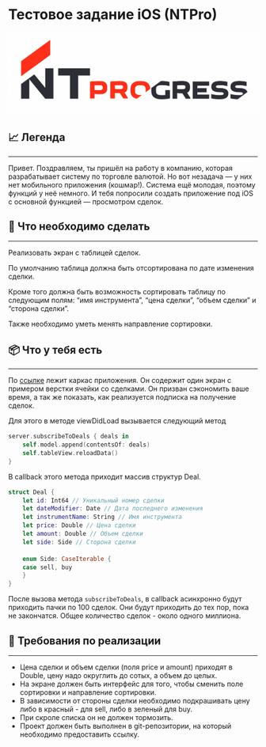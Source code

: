 # Тестовое задание iOS (NTPro)

![NTProgress_logo.png](NTProgress_logo.png)

## 📈 Легенда

---

Привет. Поздравляем, ты пришёл на работу в компанию, которая разрабатывает систему по торговле валютой. Но вот незадача — у них нет мобильного приложения (кошмар!). Система ещё молодая, поэтому функций у неё немного. И тебя попросили создать приложение под iOS с основной функцией — просмотром сделок. 

## 🔮 **Что необходимо сделать**

---

Реализовать экран с таблицей сделок.

По умолчанию таблица должна быть отсортирована по дате изменения сделки.

Кроме того должна быть возможность сортировать таблицу по следующим полям: “имя инструмента”, “цена сделки”, “объем сделки” и “сторона сделки”.

Также необходимо уметь менять направление сортировки.

## 📦 **Что у тебя есть**

---

По [ссылке](https://bitbucket.org/ntprog/mobileiosdevtestwork/src/master/) лежит каркас приложения. Он содержит один экран с примером верстки ячейки со сделками. Он призван сэкономить ваше время, а так же показать, как реализуется подписка на получение сделок. 

Для этого в методе viewDidLoad вызывается следующий метод

```swift
server.subscribeToDeals { deals in
    self.model.append(contentsOf: deals)
    self.tableView.reloadData()
}
```

В callback этого метода приходит массив структур Deal.

```swift
struct Deal {
    let id: Int64 // Уникальный номер сделки
    let dateModifier: Date // Дата последнего изменения
    let instrumentName: String // Имя инструмента
    let price: Double // Цена сделки
    let amount: Double // Объем сделки
    let side: Side // Сторона сделки   

    enum Side: CaseIterable {
    case sell, buy
    }
}
```

После вызова метода `subscribeToDeals`, в callback асинхронно будут приходить пачки по 100 сделок. Они будут приходить до тех пор, пока не закончатся. Общее количество сделок - около одного миллиона.

## 🔨 **Требования по реализации**

---

- Цена сделки и объем сделки (поля price и amount) приходят в Double, цену надо округлить до сотых, а объем до целых.
- На экране должен быть интерфейс для того, чтобы сменить поле сортировки и направление сортировки.
- В зависимости от стороны сделки необходимо подкрашивать цену либо в красный - для sell, либо в зеленый для buy.
- При скроле списка он не должен тормозить.
- Проект должен быть выполнен в git-репозитории, на который необходимо предоставить ссылку.